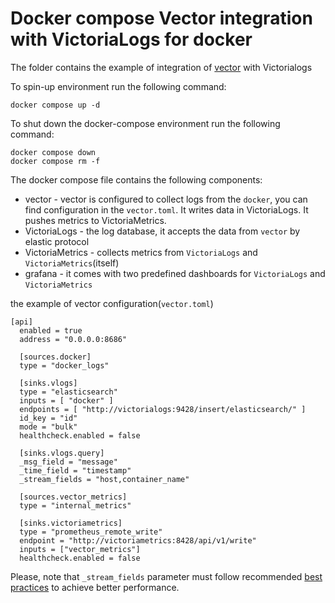 # Docker compose Vector integration with VictoriaLogs for docker

The folder contains the example of integration of [vector](https://vector.dev/docs/) with Victorialogs

To spin-up environment  run the following command:
```
docker compose up -d 
```

To shut down the docker-compose environment run the following command:
```
docker compose down
docker compose rm -f
```

The docker compose file contains the following components:

* vector - vector is configured to collect logs from the `docker`, you can find configuration in the `vector.toml`. It writes data in VictoriaLogs. It pushes metrics to VictoriaMetrics.
* VictoriaLogs - the log database, it accepts the data from `vector` by elastic protocol
* VictoriaMetrics - collects metrics from `VictoriaLogs` and `VictoriaMetrics`(itself)
* grafana - it comes with two predefined dashboards for `VictoriaLogs` and `VictoriaMetrics`


the example of vector configuration(`vector.toml`)

```
[api]
  enabled = true
  address = "0.0.0.0:8686"

  [sources.docker]
  type = "docker_logs"

  [sinks.vlogs]
  type = "elasticsearch"
  inputs = [ "docker" ]
  endpoints = [ "http://victorialogs:9428/insert/elasticsearch/" ]
  id_key = "id"
  mode = "bulk"
  healthcheck.enabled = false

  [sinks.vlogs.query]
  _msg_field = "message"
  _time_field = "timestamp"
  _stream_fields = "host,container_name"

  [sources.vector_metrics]
  type = "internal_metrics"

  [sinks.victoriametrics]
  type = "prometheus_remote_write"
  endpoint = "http://victoriametrics:8428/api/v1/write"
  inputs = ["vector_metrics"]
  healthcheck.enabled = false
```

Please, note that `_stream_fields` parameter must follow recommended [best practices](https://docs.victoriametrics.com/VictoriaLogs/keyConcepts.html#stream-fields) to achieve better performance.